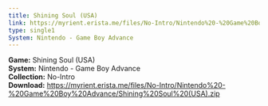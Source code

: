 ```yaml
---
title: Shining Soul (USA)
link: https://myrient.erista.me/files/No-Intro/Nintendo%20-%20Game%20Boy%20Advance/Shining%20Soul%20(USA).zip
type: single1
System: Nintendo - Game Boy Advance
---
```

<b>Game:</b> Shining Soul (USA)<br>
<b>System:</b> Nintendo - Game Boy Advance<br>
<b>Collection:</b> No-Intro<br>
<b>Download:</b> https://myrient.erista.me/files/No-Intro/Nintendo%20-%20Game%20Boy%20Advance/Shining%20Soul%20(USA).zip
